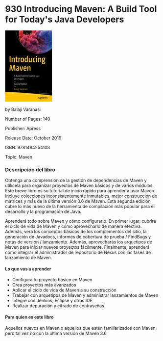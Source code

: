 # 930 Introducing Maven: A Build Tool for Today's Java Developers

![portada](930_Introducing_Maven/images/portada.jpeg)

by Balaji Varanasi

Number of Pages: 140

Publisher: Apress

Release Date: October 2019

ISBN: 9781484254103

Topic: Maven

### Descripción del libro

Obtenga una comprensión de la gestión de dependencias de Maven y utilícela para organizar proyectos de Maven básicos y de varios módulos. Este breve libro es su tutorial de inicio rápido para aprender a usar Maven. Incluye colecciones inconsistentemente inmutables, mejor construcción de matrices y más de la última versión 3.6 de Maven. Esta segunda edición cubre lo más nuevo de la herramienta de compilación más popular para el desarrollo y la programación de Java.

Aprenderá todo sobre Maven y cómo configurarlo. En primer lugar, cubrirá el ciclo de vida de Maven y cómo aprovecharlo de manera efectiva. Además, verá los conceptos básicos de los complementos del sitio, la generación de Javadocs, informes de cobertura de prueba / FindBugs y notas de versión / lanzamiento. Además, aprovecharás los arquetipos de Maven para iniciar nuevos proyectos fácilmente. Finalmente, aprenderá cómo integrar el administrador de repositorio de Nexus con las fases de lanzamiento de Maven.

#### Lo que vas a aprender

* Configura tu proyecto básico en Maven
* Crea proyectos más avanzados
* Aplicar el ciclo de vida de Maven a su construcción
* Trabajar con arquetipos de Maven y administrar lanzamientos de Maven
* Integre con Jenkins, Eclipse y otros IDE
* Realizar depuración y cifrado de contraseñas
 

#### Para quien es este libro

Aquellos nuevos en Maven o aquellos que estén familiarizados con Maven, pero tal vez no con la última versión de Maven 3.6.

